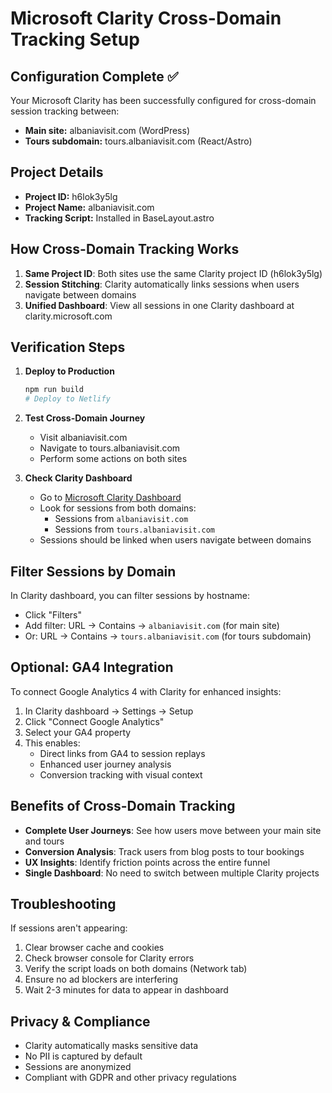 # Microsoft Clarity Cross-Domain Tracking Setup

## Configuration Complete ✅

Your Microsoft Clarity has been successfully configured for cross-domain session tracking between:
- **Main site:** albaniavisit.com (WordPress)
- **Tours subdomain:** tours.albaniavisit.com (React/Astro)

## Project Details
- **Project ID:** h6lok3y5lg
- **Project Name:** albaniavisit.com
- **Tracking Script:** Installed in BaseLayout.astro

## How Cross-Domain Tracking Works

1. **Same Project ID**: Both sites use the same Clarity project ID (h6lok3y5lg)
2. **Session Stitching**: Clarity automatically links sessions when users navigate between domains
3. **Unified Dashboard**: View all sessions in one Clarity dashboard at clarity.microsoft.com

## Verification Steps

1. **Deploy to Production**
   ```bash
   npm run build
   # Deploy to Netlify
   ```

2. **Test Cross-Domain Journey**
   - Visit albaniavisit.com
   - Navigate to tours.albaniavisit.com
   - Perform some actions on both sites

3. **Check Clarity Dashboard**
   - Go to [Microsoft Clarity Dashboard](https://clarity.microsoft.com)
   - Look for sessions from both domains:
     - Sessions from `albaniavisit.com`
     - Sessions from `tours.albaniavisit.com`
   - Sessions should be linked when users navigate between domains

## Filter Sessions by Domain

In Clarity dashboard, you can filter sessions by hostname:
- Click "Filters" 
- Add filter: URL → Contains → `albaniavisit.com` (for main site)
- Or: URL → Contains → `tours.albaniavisit.com` (for tours subdomain)

## Optional: GA4 Integration

To connect Google Analytics 4 with Clarity for enhanced insights:
1. In Clarity dashboard → Settings → Setup
2. Click "Connect Google Analytics"
3. Select your GA4 property
4. This enables:
   - Direct links from GA4 to session replays
   - Enhanced user journey analysis
   - Conversion tracking with visual context

## Benefits of Cross-Domain Tracking

- **Complete User Journeys**: See how users move between your main site and tours
- **Conversion Analysis**: Track users from blog posts to tour bookings
- **UX Insights**: Identify friction points across the entire funnel
- **Single Dashboard**: No need to switch between multiple Clarity projects

## Troubleshooting

If sessions aren't appearing:
1. Clear browser cache and cookies
2. Check browser console for Clarity errors
3. Verify the script loads on both domains (Network tab)
4. Ensure no ad blockers are interfering
5. Wait 2-3 minutes for data to appear in dashboard

## Privacy & Compliance

- Clarity automatically masks sensitive data
- No PII is captured by default
- Sessions are anonymized
- Compliant with GDPR and other privacy regulations